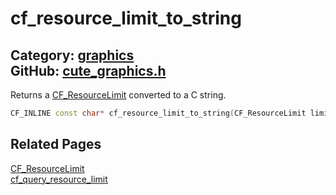 [](../header.md ':include')

# cf_resource_limit_to_string

Category: [graphics](/api_reference?id=graphics)  
GitHub: [cute_graphics.h](https://github.com/RandyGaul/cute_framework/blob/master/include/cute_graphics.h)  
---

Returns a [CF_ResourceLimit](/graphics/cf_resourcelimit.md) converted to a C string.

```cpp
CF_INLINE const char* cf_resource_limit_to_string(CF_ResourceLimit limit)
```

## Related Pages

[CF_ResourceLimit](/graphics/cf_resourcelimit.md)  
[cf_query_resource_limit](/graphics/cf_query_resource_limit.md)  
